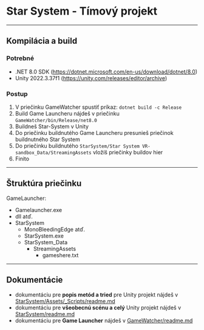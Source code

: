 # Star System - Tímový projekt 

--- 

## Kompilácia a build
### Potrebné
- .NET 8.0 SDK (https://dotnet.microsoft.com/en-us/download/dotnet/8.0)
- Unity 2022.3.37f1 (https://unity.com/releases/editor/archive)
### Postup
1. V priečinku GameWatcher spustiť príkaz: `dotnet build -c Release`
2. Build Game Launcheru nájdeš v priečinku `GameWatcher/bin/Release/net8.0`
3. Buildneš Star-System v Unity
4. Do priečinku buildnutého Game Launcheru presunieš priečinok buildnutného Star System
5. Do priečinku buildnutého `StarSystem/Star System VR-sandbox_Data/StreamingAssets` vložíš priečinky buildov hier
6. Finito

--- 

## Štruktúra priečinku
GameLauncher:
- Gamelauncher.exe
- dll atď.
- StarSystem
  - MonoBleedingEdge atď.
  - StarSystem.exe
  - StarSystem_Data
    - StreamingAssets
      - gameshere.txt

---

## Dokumentácie
- dokumentáciu pre **popis metód a tried** pre Unity projekt nájdeš v [StarSystem/Assets/_Scripts/readme.md](https://github.com/impTechnology/star-system/blob/main/Star%20System%20VR-sandbox/Assets/_Scripts/readme.md)
- dokumentáciu pre **všeobecnú scénu a celý** Unity projekt nájdeš v [StarSystem/readme.md](https://github.com/impTechnology/star-system/blob/main/Star%20System%20VR-sandbox/readme.md)
- dokumentáciu pre **Game Launcher** nájdeš v [GameWatcher/readme.md](https://github.com/impTechnology/star-system/blob/main/GameWatcher/readme.md)
